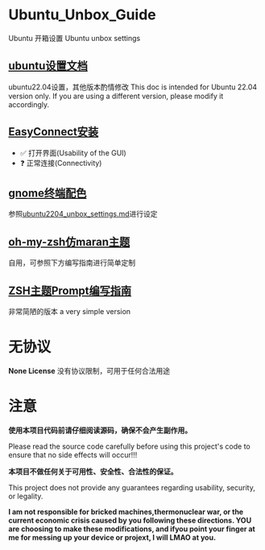 # Ubuntu_Unbox_Guide
Ubuntu 开箱设置
Ubuntu unbox settings

## [ubuntu设置文档](https://github.com/YunWaiHe/Ubuntu_Unbox_Guide/blob/main/ubuntu2204_unbox_settings.md)
ubuntu22.04设置，其他版本酌情修改
This doc is intended for Ubuntu 22.04 version only. If you are using a different version, please modify it accordingly.

## [EasyConnect安装](https://github.com/YunWaiHe/Ubuntu_Unbox_Guide/blob/main/install_EasyConnect_Ubuntu22.04_x64.sh)
- ✅ 打开界面(Usability of the GUI)
- ❓ 正常连接(Connectivity)


## [gnome终端配色](https://github.com/YunWaiHe/Ubuntu_Unbox_Guide/blob/main/gnome_terminal_dracula_theme.txt)
参照[ubuntu2204_unbox_settings.md](https://github.com/YunWaiHe/Ubuntu_Unbox_Guide/blob/main/ubuntu2204_unbox_settings.md)进行设定

## [oh-my-zsh仿maran主题](https://github.com/YunWaiHe/Ubuntu_Unbox_Guide/blob/main/my_maran.zsh-theme)
自用，可参照下方编写指南进行简单定制

## [ZSH主题Prompt编写指南](https://github.com/YunWaiHe/Ubuntu_Unbox_Guide/blob/main/ZSH_THEME_PROMPT_%E6%8C%87%E5%8D%97.md)
非常简陋的版本
a very simple version


# 无协议
**None License**
没有协议限制，可用于任何合法用途

# 注意
**使用本项目代码前请仔细阅读源码，确保不会产生副作用。**  

Please read the source code carefully before using this project's code to ensure that no side effects will occur!!!

**本项目不做任何关于可用性、安全性、合法性的保证。**  

This project does not provide any guarantees regarding usability, security, or legality.

**I am not responsible for bricked machines,thermonuclear war, or the current economic crisis caused by you following these directions. YOU are choosing to make these modifications, and ifyou point your finger at me for messing up your device or projext, I will LMAO at you.**

